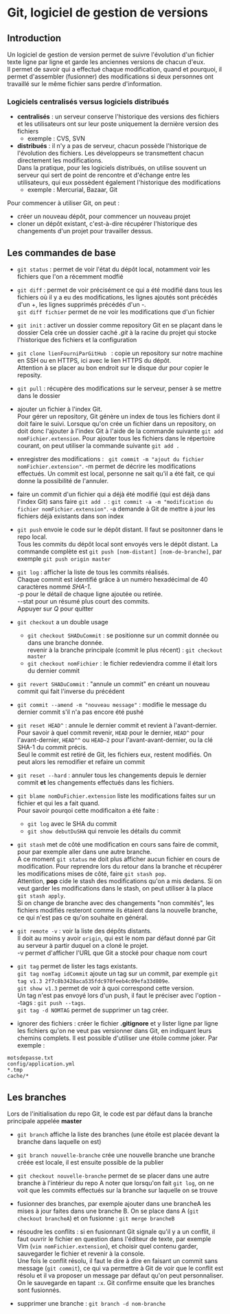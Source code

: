 # Git, logiciel de gestion de versions

## Introduction

Un logiciel de gestion de version permet de suivre l'évolution d'un fichier texte ligne par ligne
et garde les anciennes versions de chacun d'eux.  
Il permet de savoir qui a effectué chaque modification, quand et pourquoi, il permet d'assembler (fusionner)
des modifications si deux personnes ont travaillé sur le même fichier sans perdre d'information.

### Logiciels centralisés versus logiciels distribués

* **centralisés** : un serveur conserve l'historique des versions des fichiers et les utilisateurs ont sur leur poste
uniquement la dernière version des fichiers
  * exemple : CVS, SVN
* **distribués** : il n'y a pas de serveur, chacun possède l'historique de l'évolution des fichiers. Les développeurs se transmettent
chacun directement les modifications.  
Dans la pratique, pour les logiciels distribués, on utilise souvent un serveur qui sert de point de rencontre et d'échange entre
les utilisateurs, qui eux possèdent également l'historique des modifications
  * exemple : Mercurial, Bazaar, Git

Pour commencer à utiliser Git, on peut :
* créer un nouveau dépôt, pour commencer un nouveau projet
* cloner un dépôt existant, c'est-à-dire récupérer l'historique des changements d'un projet pour travailler dessus.

## Les commandes de base

* `git status` : permet de voir l'état du dépôt local, notamment voir les fichiers que l'on a récemment modfié

* `git diff` : permet de voir précisément ce qui a été modifié dans tous les fichiers où il y a eu des modifications,
les lignes ajoutés sont précédés d'un +, les lignes supprimés précédés d'un -.  
`git diff fichier` permet de ne voir les modifications que d'un fichier

* `git init` : activer un dossier comme repository Git en se plaçant dans le dossier
Cela crée un dossier caché *.git* à la racine du projet qui stocke l'historique des fichiers et la configuration

* `git clone lienFourniParGitHub ` : copie un repository sur notre machine en SSH ou en HTTPS, ici avec le lien HTTPS du dépôt.  
Attention à se placer au bon endroit sur le disque dur pour copier le reposity.

* `git pull` : récupère des modifications sur le serveur, penser à se mettre dans le dossier

* ajouter un fichier à l'index Git.  
Pour gérer un repository, Git génère un index de tous les fichiers dont il doit faire le suivi. 
Lorsque qu'on crée un fichier dans un repository, on doit donc l'ajouter à l'index Git à l'aide de la commande suivante 
`git add nomFichier.extension`. 
Pour ajouter tous les fichiers dans le répertoire courant, on peut utiliser la commande suivante `git add .`

* enregistrer des modifications : ` git commit -m "ajout du fichier nomFichier.extension"`. 
-m permet de décrire les modifications effectués.
Un commit est local, personne ne sait qu'il a été fait, ce qui donne la possibilité de l'annuler.

* faire un commit d'un fichier qui a déjà été modifié (qui est déjà dans l'index Git) sans faire `git add .` :
`git commit -a -m "modification du fichier nomFichier.extension"`. 
-a demande à Git de mettre à jour les fichiers déjà existants dans son index

* `git push` envoie le code sur le dépôt distant. Il faut se positonner dans le repo local.  
Tous les commits du dépôt local sont envoyés vers le dépôt distant.
La commande complète est `git push [nom-distant] [nom-de-branche]`, par exemple `git push origin master`

* `git log` : afficher la liste de tous les commits réalisés.  
Chaque commit est identifié grâce à un numéro hexadécimal de 40 caractères nommé *SHA-1*.  
-p pour le détail de chaque ligne ajoutée ou retirée.  
--stat pour un résumé plus court des commits.  
Appuyer sur *Q* pour quitter

* `git checkout` a un double usage  
  * `git checkout SHADuCommit` : se positionne sur un commit donnée ou dans une branche donnée.  
  revenir à la branche principale (commit le plus récent) : `git checkout master`
  * `git checkout nomFichier` : le fichier redeviendra comme il était lors du dernier commit

* `git revert SHADuCommit` : "annule un commit" en créant un nouveau commit qui fait l'inverse du précédent

* `git commit --amend -m "nouveau message"` : modifie le message du dernier commit s'il n'a pas encore été pushé

* `git reset HEAD^` : annule le dernier commit et revient à l'avant-dernier.  
Pour savoir à quel commit revenir, `HEAD` pour le dernier, `HEAD^` pour l'avant-dernier, `HEAD^^` ou `HEAD~2`
pour l'avant-avant-dernier, ou la clé SHA-1 du commit précis.  
Seul le commit est retiré de Git, les fichiers eux, restent modifiés. On peut alors les remodifier et refaire un commit

* `git reset --hard` : annuler tous les changements depuis le dernier commit **et**
les changements effectués dans les fichiers.  



* `git blame nomDuFichier.extension` liste les modifications faites sur un fichier et qui les a fait quand.  
Pour savoir pourqoi cette modificaiton a été faite :
  * `git log` avec le SHA du commit
  * `git show debutDuSHA` qui renvoie les détails du commit

* `git stash` met de côté une modification en cours sans faire de commit, pour par exemple aller dans une autre branche.  
A ce moment `git status` ne doit plus afficher aucun fichier en cours de modification.
Pour reprendre lors du retour dans la branche et récupérer les modifications mises de côté, faire `git stash pop`.  
Attention, **pop** cide le stash des modifications qu'on a mis dedans. Si on veut garder les modifications dans le stash,
on peut utiliser à la place `git stash apply`.  
Si on change de branche avec des changements "non commités", les fichiers modifiés resteront comme ils étaient dans
la nouvelle branche, ce qui n'est pas ce qu'on souhaite en général.

* `git remote -v` : voir la liste des dépôts distants.    
Il doit au moins y avoir `origin`, qui est le nom par défaut donné par Git au serveur
à partir duquel on a cloné le projet.  
-v permet d'afficher l'URL que Git a stocké pour chaque nom court

* `git tag` permet de lister les tags existants.  
`git tag nomTag idCommit` ajoute un tag sur un commit, par exemple `git tag v1.3 2f7c8b3428aca535fdc970feeb4c09efa33d809e`.  
`git show v1.3` permet de voir à quoi correspond cette version.  
Un tag n'est pas envoyé lors d'un push, il faut le préciser avec l'option --tags : `git push --tags`.  
`git tag -d NOMTAG` permet de supprimer un tag créer.  

* ignorer des fichiers : créer le fichier **.gitignore** et y lister ligne par ligne
les fichiers qu'on ne veut pas versionner dans Git, en indiquant leurs chemins complets.
Il est possible d'utiliser une étoile comme joker. Par exemple :
```
motsdepasse.txt
config/application.yml
*.tmp
cache/*
```

## Les branches

Lors de l'initialisation du repo Git, le code est par défaut dans la branche principale appelée **master**

* `git branch` affiche la liste des branches (une étoile est placée devant la branche dans laquelle on est)

* `git branch nouvelle-branche` crée une nouvelle branche
une branche créée est locale, il est ensuite possible de la publier

* `git checkout nouvelle-branche`   permet de se placer dans une autre branche à l'intérieur du repo
A noter que lorsqu'on fait `git log`, on ne voit que les commits effectués sur la branche sur laquelle on se trouve

* fusionner des branches, par exemple ajouter dans une brancheA les mises à jour faites dans une branche B.
On se place dans A (`git checkout brancheA`) et on fusionne : `git merge brancheB`

* résoudre les conflits : si en fusionnant Git signale qu'il y a un conflit,
il faut ouvrir le fichier en question dans l'éditeur de texte, par exemple Vim (`vim nomFichier.extension`),
et choisir quel contenu garder, sauvegarder le fichier et revenir à la console.  
Une fois le conflit résolu, il faut le dire à dire en faisant un commit sans message (`git commit`), ce qui va permettre à Git
de voir que le conflit est résolu et il va proposer un message par défaut qu'on peut personnaliser. On le sauvegarde en tapant `:x`.
Git confirme ensuite que les branches sont fusionnés.

* supprimer une branche : `git branch -d nom-branche`

